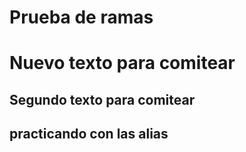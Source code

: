 # Prueba de ramas

# Nuevo texto para comitear

## Segundo texto para comitear

## practicando con las alias 